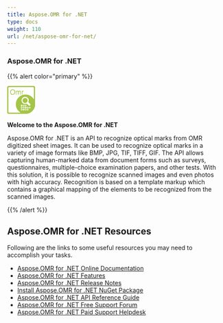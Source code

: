 ```yaml
---
title: Aspose.OMR for .NET
type: docs
weight: 110
url: /net/aspose-omr-for-net/
---
```


### **Aspose.OMR for .NET**
{{% alert color="primary" %}} 

**![todo:image_alt_text](aspose-omr-for-net_1.png)**

**Welcome to the Aspose.OMR for .NET**

Aspose.OMR for .NET is an API to recognize optical marks from OMR digitized sheet images. It can be used to recognize optical marks in a variety of image formats like BMP, JPG, TIF, TIFF, GIF. The API allows capturing human-marked data from document forms such as surveys, questionnaires, multiple-choice examination papers, and other tests. With this solution, it is possible to recognize scanned images and even photos with high accuracy. Recognition is based on a template markup which contains a graphical mapping of the elements to be recognized from the scanned images.

{{% /alert %}} 
## **Aspose.OMR for .NET Resources**
Following are the links to some useful resources you may need to accomplish your tasks.

- [Aspose.OMR for .NET Online Documentation](/omr/net/)
- [Aspose.OMR for .NET Features](/omr/net/features-list/)
- [Aspose.OMR for .NET Release Notes](/omr/net/releate-notes/)
- [Install Aspose.OMR for .NET NuGet Package](https://www.nuget.org/packages/Aspose.Omr/)
- [Aspose.OMR for .NET API Reference Guide](https://apireference.aspose.com/net/omr)
- [Aspose.OMR for .NET Free Support Forum](https://forum.aspose.com/c/omr)
- [Aspose.OMR for .NET Paid Support Helpdesk](https://helpdesk.aspose.com/)
